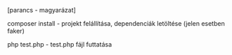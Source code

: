 [parancs - magyarázat]

composer install - projekt felállítása, dependenciák letöltése (jelen esetben faker)

php test.php - test.php fájl futtatása
